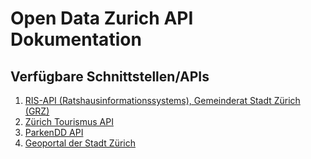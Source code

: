 # Open Data Zurich API Dokumentation

## Verfügbare Schnittstellen/APIs

1. [RIS-API (Ratshausinformationssystems), Gemeinderat Stadt Zürich (GRZ)](/ris-api/)
1. [Zürich Tourismus API](/zt-api/)
1. [ParkenDD API](/parkendd-api/)
1. [Geoportal der Stadt Zürich](/geoportal/)
